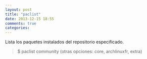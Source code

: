 ```yaml
---
layout: post
title: "paclist"
date: 2013-12-15 18:55
comments: true
categories: 
---
```

Lista los paquetes instalados del repositorio especificado.

>$ paclist community (otras opciones: core, archlinuxfr, extra)

